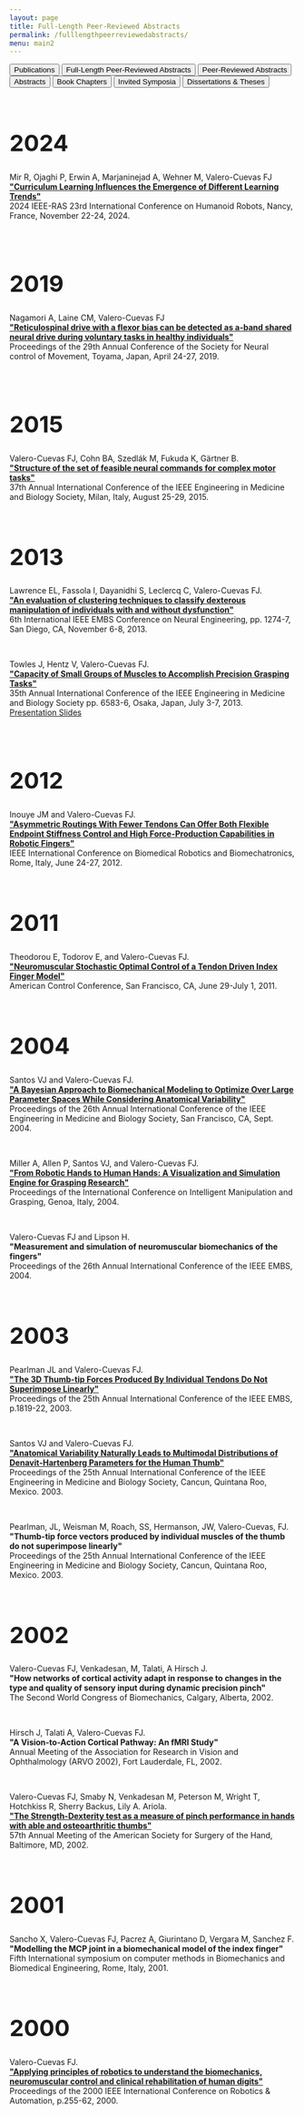 ```yaml
---
layout: page
title: Full-Length Peer-Reviewed Abstracts
permalink: /fulllengthpeerreviewedabstracts/
menu: main2
---
```


<div>
<button onclick="window.location.href='../publications/';">Publications</button>
<button onclick="window.location.href='../fulllengthpeerreviewedabstracts/';">Full-Length Peer-Reviewed Abstracts</button>
<button onclick="window.location.href='../peerreviewedabstracts/';">Peer-Reviewed Abstracts</button>
<button onclick="window.location.href='../abstracts/';">Abstracts</button>
<button onclick="window.location.href='../bookchpt/';">Book Chapters</button>
<button onclick="window.location.href='../invitedsymposia/';">Invited Symposia</button>
<button onclick="window.location.href='../dissertation_theses/';">Dissertations & Theses</button>
</div>

<head>
  <style>
#myBtn {
    display: none; /* Hidden by default */
    position: fixed; /* Fixed/sticky position */
    bottom: 20px; /* Place the button at the bottom of the page */
    right: 30px; /* Place the button 30px from the right */
    z-index: 99; /* Make sure it does not overlap */
    border: none; /* Remove borders */
    outline: none; /* Remove outline */
    background-color: #9b4343; /* Set a background color */
    color: white; /* Text color */
    cursor: pointer; /* Add a mouse pointer on hover */
    padding: 15px; /* Some padding */
    border-radius: 10px; /* Rounded corners */
}

#myBtn:hover {
    background-color: #555; /* Add a dark-grey background on hover */
}
    
  </style>
</head>
<body>
<br>
  
<h1 style="font-size:40px;">2024</h1>

Mir R, Ojaghi P, Erwin A, Marjaninejad A, Wehner M, Valero-Cuevas FJ<br>
<b><a href="../Papers/2024_mir_humanoids.pdf" target="_blank">
"Curriculum Learning Influences the Emergence of Different Learning Trends"</a></b><br>
2024 IEEE-RAS 23rd International Conference on Humanoid Robots, Nancy, France, November 22-24, 2024.<br>

<br>

<h1 style="font-size:40px;">2019</h1>

Nagamori A, Laine CM, Valero-Cuevas FJ<br>
<b><a href="../Papers/2019_Reticulospinal_drive.pdf" target="_blank">
"Reticulospinal drive with a flexor bias can be detected as a-band shared neural drive during voluntary tasks in healthy individuals"</a></b><br>
Proceedings of the 29th Annual Conference of the Society for Neural control of Movement, Toyama, Japan, April 24-27, 2019.<br>

<br>
  
<h1 style="font-size:40px;">2015</h1>

Valero-Cuevas FJ, Cohn BA, Szedlák M, Fukuda K, Gärtner B.<br>
<b><a href="../Papers/2015_StructureIEEE.pdf" target="_blank">
"Structure of the set of feasible neural commands for complex motor tasks"</a></b><br>
37th Annual International Conference of the IEEE Engineering in Medicine and Biology Society, Milan, Italy, August 25-29, 2015.<br>
<br>

<h1 style="font-size:40px;">2013</h1>

Lawrence EL, Fassola I, Dayanidhi S, Leclercq C, Valero-Cuevas FJ.<br>
<b><a href="../Papers/2013_Lawrence_IEEE.pdf" target="_blank">
"An evaluation of clustering techniques to classify dexterous manipulation of individuals with and without dysfunction"</a></b><br>
6th International IEEE EMBS Conference on Neural Engineering, pp. 1274-7, San Diego, CA, November 6-8, 2013.<br>

<br>

Towles J, Hentz V, Valero-Cuevas FJ.<br>
<b><a href="../Papers/2013_Towles_IEEE.pdf" target="_blank">
"Capacity of Small Groups of Muscles to Accomplish Precision Grasping Tasks"</a></b><br>
35th Annual International Conference of the IEEE Engineering in Medicine and Biology Society pp. 6583-6, Osaka, Japan, July 3-7, 2013.<br>
<a href="../Abstracts/EMBS%202013%20presentation_draft_towles.pptx" target="_blank">Presentation Slides</a><br>

<br>

<h1 style="font-size:40px;">2012</h1>

Inouye JM and Valero-Cuevas FJ.<br>
<b><a href="../Papers/inouye2012asymmetric.pdf" target="_blank">
"Asymmetric Routings With Fewer Tendons Can Offer Both Flexible Endpoint Stiffness Control and High Force-Production Capabilities in Robotic Fingers"</a></b><br>
IEEE International Conference on Biomedical Robotics and Biomechatronics, Rome, Italy, June 24-27, 2012.<br>
<br>

<h1 style="font-size:40px;">2011</h1>

Theodorou E, Todorov E, and Valero-Cuevas FJ.<br>
<b><a href="../Papers/EvangelosACC11.pdf" target="_blank">
"Neuromuscular Stochastic Optimal Control of a Tendon Driven Index Finger Model"</a></b><br>
American Control Conference, San Francisco, CA, June 29-July 1, 2011.<br>
<br>

<h1 style="font-size:40px;">2004</h1>

Santos VJ and Valero-Cuevas FJ.<br>
<b><a href="../Papers/Web1_EMBS2004_VS.pdf" target="_blank">
"A Bayesian Approach to Biomechanical Modeling to Optimize Over Large Parameter Spaces While Considering Anatomical Variability"</a></b><br>
Proceedings of the 26th Annual International Conference of the IEEE Engineering in Medicine and Biology Society, San Francisco, CA, Sept. 2004.<br>

<br>

Miller A, Allen P, Santos VJ, and Valero-Cuevas FJ.<br>
<b><a href="../Papers/miller_et_al.pdf" target="_blank">
"From Robotic Hands to Human Hands: A Visualization and Simulation Engine for Grasping Research"</a></b><br> 
Proceedings of the International Conference on Intelligent Manipulation and Grasping, Genoa, Italy, 2004.<br>

<br>

Valero-Cuevas FJ and Lipson H.<br>
<b>
"Measurement and simulation of neuromuscular biomechanics of the fingers"</b><br>
Proceedings of the 26th Annual International Conference of the IEEE EMBS, 2004.<br>
<br>

<h1 style="font-size:40px;">2003</h1>

Pearlman JL and Valero-Cuevas FJ.<br>
<b><a href="../Papers/Pearlman2003thumb.pdf" target="_blank">
"The 3D Thumb-tip Forces Produced By Individual Tendons Do Not Superimpose Linearly"</a></b><br>
Proceedings of the 25th Annual International Conference of the IEEE EMBS, p.1819-22, 2003.<br>

<br>

Santos VJ and Valero-Cuevas FJ.<br>
<b><a href="../Papers/2003_Anatomical_variability.pdf" target="_blank">
"Anatomical Variability Naturally Leads to Multimodal Distributions of Denavit-Hartenberg Parameters for the Human Thumb"</a></b><br>
Proceedings of the 25th Annual International Conference of the IEEE Engineering in Medicine and Biology Society, Cancun, Quintana Roo, Mexico. 2003.<br>

<br>

Pearlman, JL, Weisman M, Roach, SS, Hermanson, JW, Valero-Cuevas, FJ.<br>
<b>
"Thumb-tip force vectors produced by individual muscles of the thumb do not superimpose linearly"</b><br>
Proceedings of the 25th Annual International Conference of the IEEE Engineering in Medicine and Biology Society, Cancun, Quintana Roo, Mexico. 2003.<br>
<br>
<h1 style="font-size:40px;">2002</h1>

Valero-Cuevas FJ, Venkadesan, M, Talati, A Hirsch J.<br>
<b>
"How networks of cortical activity adapt in response to changes in the type and quality of sensory input during dynamic precision pinch"</b><br>
The Second World Congress of Biomechanics, Calgary, Alberta, 2002.<br>

<br>

Hirsch J, Talati A, Valero-Cuevas FJ.<br>
<b>
"A Vision-to-Action Cortical Pathway: An fMRI Study"</b><br>
Annual Meeting of the Association for Research in Vision and Ophthalmology (ARVO 2002), Fort Lauderdale, FL, 2002.<br>

<br>

Valero-Cuevas FJ, Smaby N, Venkadesan M, Peterson M, Wright T, Hotchkiss R, Sherry Backus, Lily A. Ariola.<br>
<b><a href="../Papers/Valero2002Strength.pdf" target="_blank">
"The Strength-Dexterity test as a measure of pinch performance in hands with able and osteoarthritic thumbs"</a></b><br>
57th Annual Meeting of the American Society for Surgery of the Hand, Baltimore, MD, 2002.<br>
<br>
<h1 style="font-size:40px;">2001</h1>

Sancho X, Valero-Cuevas FJ, Pacrez A, Giurintano D, Vergara M, Sanchez F.<br>
<b>
"Modelling the MCP joint in a biomechanical model of the index finger"</b><br>
Fifth International symposium on computer methods in Biomechanics and Biomedical Engineering, Rome, Italy, 2001.<br>
<br>
<h1 style="font-size:40px;">2000</h1>

Valero-Cuevas FJ.<br>
<b><a href="../Papers/Valero-CuevasICRA2000.pdf" target="_blank">
"Applying principles of robotics to understand the biomechanics, neuromuscular control and clinical rehabilitation of human digits"</a></b><br>
Proceedings of the 2000 IEEE International Conference on Robotics & Automation, p.255-62, 2000.<br>

  
  
<button onclick="topFunction()" id="myBtn" title="Go to top">Top</button>
<!-- scroll to top button -->
<script>
 // When the user scrolls down 20px from the top of the document, show the button
 window.onscroll = function() {scrollFunction()};

 function scrollFunction() {
     if (document.body.scrollTop > 400 || document.documentElement.scrollTop > 20) {
         document.getElementById("myBtn").style.display = "block";
     } else {
         document.getElementById("myBtn").style.display = "none";
     }
 }

 // When the user clicks on the button, scroll to the top of the document
 function topFunction() {
     document.body.scrollTop = 0; // For Chrome, Safari and Opera
     document.documentElement.scrollTop = 0; // For IE and Firefox
 }
</script>
</body>
<!-- scroll to top button -->



<!--
<head>
<link rel="stylesheet" href="https://code.jquery.com/mobile/1.4.5/jquery.mobile-1.4.5.min.css">
<script src="https://code.jquery.com/jquery-1.11.3.min.js"></script>
<script src="https://code.jquery.com/mobile/1.4.5/jquery.mobile-1.4.5.min.js"></script>
<style>
th
{
border-bottom: 1px solid #d6d6d6;
}
tr:nth-child(even)
{
background:#e9e9e9;
}
</style>
</head>
<body>

<div data-role="page" id="pageone">
  <div data-role="header">
    <h1>Full-Length Peer-Reviewed Abstracts</h1>
  </div>
  
  <div data-role="main" class="ui-content">
    
    <table data-role="table" data-mode="columntoggle" class="ui-responsive ui-shadow" id="myTable" data-filter="true" data-input="#filterTable-input">
      <thead>
        <tr>
          <th>Citation</th>
          <th data-priority="1">PDF</th>
          <th data-priority="2">Supplemental Materials</th>
          <th data-priority="3">Year</th>
        </tr>
      </thead>
      <tbody>
                
        <tr>
          <td>Nagamori A, Laine CM, Valero-Cuevas FJ<br>
              <b>"Reticulospinal drive with a flexor bias can be detected as a-band shared neural drive during voluntary tasks in healthy individuals" </b> <br>
              Proceedings of the 29th Annual Conference of the Society for Neural control of Movement, Toyama, JAPAN, April 24-27, 2019.</td>
          <td><a href="https://github.com/usc-bbdl/usc-bbdl.github.io/files/4113090/NCM_Abstract_AkiraNagamori.pdf" title="There is growing evidence suggesting that synchronized activity between muscles at ~10 Hz (alpha-band), quantified by coherence analysis, reflects their shared neural drive arising from the reticulospinal pathway. This a-band shared neural drive can be observed, for example, across muscles in response to acoustic startle, which is transmitted via the reticulospinal pathway. Interestingly, muscles involved in pathologic flexion synergy post stroke also show exaggerated alpha-band shared neural drive. This is consistent with a previous suggestion that inappropriate activation through the reticulospinal pathway is an important for expression of such pathologic synergies. However, little is known whether or not such drive exists in healthy individuals during voluntary actions. To test this possibility, we measured intermuscular coherence between the muscle pairs driving isometric wrist torque in 4 directions (flexion and extension, and radial and ulnar deviation). As present in flexion synergies post stroke, we expect that flexor muscles receive stronger reticulospinal drive, and therefore stronger a-band shared neural drive, compared to extensors. Conversely, corticospinal drive may play the predominant role in the control of radial/ulnar deviation. Thus, we expect a lack of a-band shared neural drive between muscles during those actions. We first asked twelve consenting participants to produce constant, isometric wrist flexion or extension torque at 20% MVC, and calculated pair-wise EMG coherence across synergistic wrist flexors and extensors. We found that wrist flexors showed significantly higher alpha-band coherence compared to the extensors (p < 0.01). This was not altered by error augmentation in visual feedback, nor related to force variability during the isometric holds (both of which can alter proprioceptive feedback). Since the relative strength of reticulospinal drive may increase with contraction level, we then asked three of the participants to perform the wrist flexion task at 5% and 30% MVC. In them, coherence in the alpha-band increased with contraction level (p < 0.01). Finally, to confirm the dominance of corticospinal drive in radial-ulnar deviation torques, we asked a subset of participants (n = 2) to perform those actions. We found no significant alpha-band coherence between radial deviators (FCR and ECR) nor ulnar deviators (FCU and ECU). Our results strongly suggest that intermuscular coherence reflects the differential contribution of corticospinal vs. reticulospinal pathways during voluntary actions by healthy individuals. The impactful corollary to this result is that intermuscular coherence can be used to assess reorganization of cortico- and reticulo-spinal pathways that results in pathologic synergies.">Link</a></td>
          <td></td>
          <td>2019</td>
        </tr>

        <tr>
          <td>Valero-Cuevas FJ, Cohn BA, Szedl&aacute;k M, Fukuda K, G&auml;rtner B. <br>
              <b>"Structure of the set of feasible neural commands for complex motor tasks." </b> <br>
              37th Annual International Conference of the IEEE Engineering in Medicine and Biology Society, Milan, Italy, August 25-29, 2015.</td>
          <td></td>
          <td></td>
          <td>2015</td>
        </tr>

        <tr>
          <td>Lawrence EL, Fassola I, Dayanidhi S, Leclercq C, Valero-Cuevas FJ. <br>
              <b>"An evaluation of clustering techniques to classify dexterous manipulation of individuals with and without dysfunction." </b> <br>
              6th International IEEE EMBS Conference on Neural Engineering, pp. 1274-7, San Diego, CA, November 6-8, 2013.</td>
          <td></td>
          <td></td>
          <td>2013</td>
        </tr>

        <tr>
          <td>Towles J, Hentz V, Valero-Cuevas FJ. <br>
              <b>"Capacity of Small Groups of Muscles to Accomplish Precision Grasping Tasks," </b> <br>
              35th Annual International Conference of the IEEE Engineering in Medicine and Biology Society pp. 6583-6, Osaka, Japan, July 3-7, 2013. </td>
          <td></td>
          <td><a href="https://usc-bbdl.github.io/Abstracts/EMBS%202013%20presentation_draft_towles.pptx">Presentation Slides</a></td>
          <td>2013</td>
        </tr>

        <tr>
          <td>Lawrence EL, Fassola I, Dayanidhi S, Leclercq C, Valero-Cuevas FJ. <br>
              <b>"An evaluation of clustering techniques to classify dexterous manipulation of individuals with and without dysfunction." </b> <br>
              6th International IEEE EMBS Conference on Neural Engineering, pp. 1274-7, San Diego, CA, November 6-8, 2013.</td>
          <td></td>
          <td></td>
          <td>2013</td>
        </tr>

        <tr>
          <td>Inouye JM and Valero-Cuevas FJ. <br>
              <b>"Asymmetric routings with fewer tendons can offer both flexible endpoint stiffness control and high force-production capabilities in robotic fingers," </b> <br>
              IEEE International Conference on Biomedical Robotics and Biomechatronics, Rome, Italy, June 24-27, 2012.</td>
          <td><a href="https://usc-bbdl.github.io/Papers/inouye2012asymmetric.pdf">Link</a></td>
          <td></td>
          <td>2012</td>
        </tr>

        <tr>
          <td>Theodorou E, Todorov E, and Valero-Cuevas FJ. <br>
              <b>Neuromuscular stochastic optimal control of a tendon-driven index finger model. </b> <br>
              American Control Conference, San Francisco, CA, June 29-July 1, 2011.</td>
          <td><a href="https://usc-bbdl.github.io/Papers/EvangelosACC11.pdf">Link</a></td>
          <td></td>
          <td>2011</td>
        </tr>

        <tr>
          <td>Santos VJ and Valero-Cuevas FJ. <br>
              <b>A Bayesian approach to biomechanical modeling to optimize over large parameter spaces while considering anatomical variability.</b> <br>
              Proceedings of the 26th Annual International Conference of the IEEE Engineering in Medicine and Biology Society, San Francisco, CA, Sept. 2004. </td>
          <td><a href="https://usc-bbdl.github.io/Papers/Web1_EMBS2004_VS.pdf">Link</a></td>
          <td></td>
          <td>2004</td>
        </tr>

        <tr>
          <td>Miller A, Allen P, Santos VJ, and Valero-Cuevas FJ. <br>
              <b>From robotic hands to human hands: A visualization and simulation engine for grasping research. </b> <br>
              Proceedings of the International Conference on Intelligent Manipulation and Grasping, Genoa, Italy, 2004. </td>
          <td><a href="https://usc-bbdl.github.io/Papers/miller_et_al.pdf">Link</a></td>
          <td></td>
          <td>2004</td>
        </tr>

        <tr>
          <td>Valero-Cuevas FJ and Lipson H. <br>
              <b>Measurement and simulation of neuromuscular biomechanics of the fingers. </b> <br>
              Proceedings of the 26th Annual International Conference of the IEEE EMBS, 2004.</td>
          <td></td>
          <td></td>
          <td>2004</td>
        </tr>

        <tr>
          <td>Pearlman JL and Valero-Cuevas FJ. <br>
              <b>The 3D thumb-tip forces produced by individual tendons do not superimpose linearly. </b> <br>
              Proceedings of the 25th Annual International Conference of the IEEE EMBS, p.1819-22, 2003.</td>
          <td><a href="https://usc-bbdl.github.io/Papers/Pearlman2003thumb.pdf">Link</a></td>
          <td></td>
          <td>2003</td>
        </tr>

        <tr>
          <td>Santos VJ and Valero-Cuevas FJ. <br>
              <b>Anatomical variability naturally leads to multimodal distributions of Denavit-Hartenberg parameters for the human thumb.</b> <br>
              Proceedings of the 25th Annual International Conference of the IEEE Engineering in Medicine and Biology Society, Cancun, Quintana Roo, Mexico. 2003. </td>
          <td><a href="https://usc-bbdl.github.io/Papers/Web3_ASB2004_VS.pdf">Link</a></td>
          <td></td>
          <td>2003</td>
        </tr>

        <tr>
          <td>Pearlman, JL, Weisman M, Roach, SS, Hermanson, JW, Valero-Cuevas, FJ. <br>
              <b>Thumb-tip force vectors produced by individual muscles of the thumb do not superimpose linearly. </b> <br>
              Proceedings of the 25th Annual International Conference of the IEEE Engineering in Medicine and Biology Society, Cancun, Quintana Roo, Mexico. 2003.</td>
          <td></td>
          <td></td>
          <td>2003</td>
        </tr>

        <tr>
          <td>Valero-Cuevas FJ, Venkadesan, M, Talati, A Hirsch J. <br>
              <b>How networks of cortical activity adapt in response to changes in the type and quality of sensory input during dynamic precision pinch. </b> <br>
              The Second World Congress of Biomechanics, Calgary, Alberta, 2002.</td>
          <td></td>
          <td></td>
          <td>2002</td>
        </tr>

        <tr>
          <td>Hirsch J, Talati A, Valero-Cuevas FJ. <br>
              <b>A Vision-to-Action Cortical Pathway: An fMRI Study. </b> <br>
              Annual Meeting of the Association for Research in Vision and Ophthalmology (ARVO 2002), Fort Lauderdale, FL, 2002.</td>
          <td></td>
          <td></td>
          <td>2002</td>
        </tr>

        <tr>
          <td>Valero-Cuevas FJ, Smaby N, Venkadesan M, Peterson M, Wright T, Hotchkiss R, Sherry Backus, Lily A. Ariola. <br>
              <b>The Strength-Dexterity test as a measure of pinch performance in hands with able and osteoarthritic thumbs. </b> <br>
              57th Annual Meeting of the American Society for Surgery of the Hand, Baltimore, MD, 2002.</td>
          <td><a href="https://usc-bbdl.github.io/Papers/Valero2002Strength.pdf">Link</a></td>
          <td></td>
          <td>2002</td>
        </tr>

        <tr>
          <td>Sancho X, Valero-Cuevas FJ, Pacrez A, Giurintano D, Vergara M, Sanchez F. <br>
              <b>Modelling the MCP joint in a biomechanical model of the index finger. </b> <br>
              Fifth International symposium on computer methods in Biomechanics and Biomedical Engineering, Rome, Italy, 2001.</td>
          <td></td>
          <td></td>
          <td>2001</td>
        </tr>

        <tr>
          <td>Valero-Cuevas FJ. <br>
              <b>Applying principles of robotics to understand the biomechanics, neuromuscular control and clinical rehabilitation of human digits. </b> <br>
              Proceedings of the 2000 IEEE International Conference on Robotics & Automation, p.255-62, 2000. </td>
          <td><a href="https://usc-bbdl.github.io/Papers/Valero-CuevasICRA2000.pdf">Link</a></td>
          <td></td>
          <td>2000</td>
        </tr>

      </tbody>
      </table>
  </div>

  <div data-role="footer">
    <h1>USC BBDL</h1>
  </div>
</div>
     
-->
